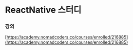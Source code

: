 # ReactNative 스터디

### 강의
[https://academy.nomadcoders.co/courses/enrolled/216885](https://academy.nomadcoders.co/courses/enrolled/216885)
